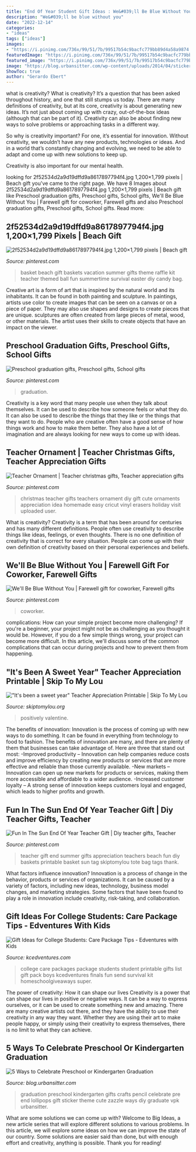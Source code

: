 ```yaml
---
title: "End Of Year Student Gift Ideas : We&#039;ll Be Blue Without You"
description: "We&#039;ll be blue without you"
date: "2022-12-14"
categories:
- "ideas"
tags: ["ideas"]
images:
- "https://i.pinimg.com/736x/99/51/7b/99517b54c9bacfc779bb89d4a58a9874.jpg"
featuredImage: "https://i.pinimg.com/736x/99/51/7b/99517b54c9bacfc779bb89d4a58a9874.jpg"
featured_image: "https://i.pinimg.com/736x/99/51/7b/99517b54c9bacfc779bb89d4a58a9874.jpg"
image: "https://blog.urbansitter.com/wp-content/uploads/2014/04/sticker.jpg"
ShowToc: true
author: "Gerardo Ebert"
---
```



what is creativity?
What is creativity? It’s a question that has been asked throughout history, and one that still stumps us today. There are many definitions of creativity, but at its core, creativity is about generating new ideas.
It’s not just about coming up with crazy, out-of-the-box ideas (although that can be part of it). Creativity can also be about finding new ways to solve problems or approaching tasks in a different way.

So why is creativity important? For one, it’s essential for innovation. Without creativity, we wouldn’t have any new products, technologies or ideas. And in a world that’s constantly changing and evolving, we need to be able to adapt and come up with new solutions to keep up.

Creativity is also important for our mental health.

	

		
looking for 2f52534d2a9d19dffd9a8617897794f4.jpg 1,200×1,799 pixels | Beach gift you've came to the right page. We have 8 Images about 2f52534d2a9d19dffd9a8617897794f4.jpg 1,200×1,799 pixels | Beach gift like Preschool graduation gifts, Preschool gifts, School gifts, We&#039;ll Be Blue Without You | Farewell gift for coworker, Farewell gifts and also Preschool graduation gifts, Preschool gifts, School gifts. Read more:
		
    
## 2f52534d2a9d19dffd9a8617897794f4.jpg 1,200×1,799 Pixels | Beach Gift

<img loading=lazy src="http://i.pinimg.com/1200x/2f/52/53/2f52534d2a9d19dffd9a8617897794f4.jpg" onerror="this.onerror=null;this.src='https://tse4.mm.bing.net/th?id=OIP.DE4Cu1gPQj3z9pQnXYUNRAHaLG&amp;pid=15.1';" alt="2f52534d2a9d19dffd9a8617897794f4.jpg 1,200×1,799 pixels | Beach gift">

_Source: pinterest.com_

>basket beach gift baskets vacation summer gifts theme raffle kit teacher themed ball fun summertime survival easter diy candy bag. 

	

Creative art is a form of art that is inspired by the natural world and its inhabitants. It can be found in both painting and sculpture. In paintings, artists use color to create images that can be seen on a canvas or on a piece of paper. They may also use shapes and designs to create pieces that are unique. sculptures are often created from large pieces of metal, wood, or other materials. The artist uses their skills to create objects that have an impact on the viewer.

    
## Preschool Graduation Gifts, Preschool Gifts, School Gifts

<img loading=lazy src="https://i.pinimg.com/736x/65/17/b1/6517b1eda80776ff5352dcd7606c1af9--student-gifts-school-gifts.jpg" onerror="this.onerror=null;this.src='https://tse1.mm.bing.net/th?id=OIP.kqWfB5bauAGDeIH00BetpAHaJ3&amp;pid=15.1';" alt="Preschool graduation gifts, Preschool gifts, School gifts">

_Source: pinterest.com_

>graduation. 

	

Creativity is a key word that many people use when they talk about themselves. It can be used to describe how someone feels or what they do. It can also be used to describe the things that they like or the things that they want to do. People who are creative often have a good sense of how things work and how to make them better. They also have a lot of imagination and are always looking for new ways to come up with ideas.

    
## Teacher Ornament | Teacher Christmas Gifts, Teacher Appreciation Gifts

<img loading=lazy src="https://i.pinimg.com/736x/0c/4b/af/0c4baf7b6bbc28edb90927047cf3ca22.jpg" onerror="this.onerror=null;this.src='https://tse4.mm.bing.net/th?id=OIP.b4e6bq5Wb8QCGATx20La9gHaHa&amp;pid=15.1';" alt="Teacher Ornament | Teacher christmas gifts, Teacher appreciation gifts">

_Source: pinterest.com_

>christmas teacher gifts teachers ornament diy gift cute ornaments appreciation idea homemade easy cricut vinyl erasers holiday visit uploaded user. 

	

What is creativity?
Creativity is a term that has been around for centuries and has many different definitions. People often use creativity to describe things like ideas, feelings, or even thoughts. There is no one definition of creativity that is correct for every situation. People can come up with their own definition of creativity based on their personal experiences and beliefs.

    
## We&#039;ll Be Blue Without You | Farewell Gift For Coworker, Farewell Gifts

<img loading=lazy src="https://i.pinimg.com/736x/c0/d5/73/c0d57305749abcd958664e59b09499f0.jpg" onerror="this.onerror=null;this.src='https://tse1.mm.bing.net/th?id=OIP.mI7Uwa_9jdnTWjZalFWKmQHaJ3&amp;pid=15.1';" alt="We&#039;ll Be Blue Without You | Farewell gift for coworker, Farewell gifts">

_Source: pinterest.com_

>coworker. 

	

complications: How can your simple project become more challenging?
If you're a beginner, your project might not be as challenging as you thought it would be. However, if you do a few simple things wrong, your project can become more difficult. In this article, we'll discuss some of the common complications that can occur during projects and how to prevent them from happening.

    
## &quot;It&#039;s Been A Sweet Year&quot; Teacher Appreciation Printable | Skip To My Lou

<img loading=lazy src="https://www.skiptomylou.org/wp-content/uploads/2014/04/sweet-year-teacher-appreciation-2-001-2.jpg" onerror="this.onerror=null;this.src='https://tse1.mm.bing.net/th?id=OIP.xXX1lHA6WbhQSxnFK9xeugHaKX&amp;pid=15.1';" alt="&quot;It&#039;s been a sweet year&quot; Teacher Appreciation Printable | Skip To My Lou">

_Source: skiptomylou.org_

>positively valentine. 

	

The benefits of innovation:
Innovation is the process of coming up with new ways to do something. It can be found in everything from technology to food to fashion. The benefits of innovation are many, and there are plenty of them that businesses can take advantage of. Here are three that stand out most: 
-Improved productivity – Innovation can help companies reduce costs and improve efficiency by creating new products or services that are more effective and reliable than those currently available.
-New markets – Innovation can open up new markets for products or services, making them more accessible and affordable to a wider audience.
-Increased customer loyalty – A strong sense of innovation keeps customers loyal and engaged, which leads to higher profits and growth.

    
## Fun In The Sun End Of Year Teacher Gift | Diy Teacher Gifts, Teacher

<img loading=lazy src="https://i.pinimg.com/736x/99/51/7b/99517b54c9bacfc779bb89d4a58a9874.jpg" onerror="this.onerror=null;this.src='https://tse2.mm.bing.net/th?id=OIP.NGTni0fIoKxmKr-hif6s_QHaLH&amp;pid=15.1';" alt="Fun In The Sun End Of Year Teacher Gift | Diy teacher gifts, Teacher">

_Source: pinterest.com_

>teacher gift end summer gifts appreciation teachers beach fun diy baskets printable basket sun tag skiptomylou tote bag tags thank. 

	

What factors influence innovation?
Innovation is a process of change in the behavior, products or services of organizations. It can be caused by a variety of factors, including new ideas, technology, business model changes, and marketing strategies.
Some factors that have been found to play a role in innovation include creativity, risk-taking, and collaboration.

    
## Gift Ideas For College Students: Care Package Tips - Edventures With Kids

<img loading=lazy src="http://www.kcedventures.com/images/britatitle.jpg" onerror="this.onerror=null;this.src='https://tse1.mm.bing.net/th?id=OIP.DEX9-1vanfjIRpGSaWz2kQHaLK&amp;pid=15.1';" alt="Gift Ideas for College Students: Care Package Tips - Edventures with Kids">

_Source: kcedventures.com_

>college care packages package students student printable gifts list gift pack boys kcedventures finals fun send survival kit homeschoolgiveaways super. 

	

The power of creativity: How it can shape our lives
Creativity is a power that can shape our lives in positive or negative ways. It can be a way to express ourselves, or it can be used to create something new and amazing. There are many creative artists out there, and they have the ability to use their creativity in any way they want. Whether they are using their art to make people happy, or simply using their creativity to express themselves, there is no limit to what they can achieve.

    
## 5 Ways To Celebrate Preschool Or Kindergarten Graduation

<img loading=lazy src="https://blog.urbansitter.com/wp-content/uploads/2014/04/sticker.jpg" onerror="this.onerror=null;this.src='https://tse2.mm.bing.net/th?id=OIP.09crlpfClgdCEHrVpfBnxAHaJ6&amp;pid=15.1';" alt="5 Ways to Celebrate Preschool or Kindergarten Graduation">

_Source: blog.urbansitter.com_

>graduation preschool kindergarten gifts crafts pencil celebrate pre end lollipops gift sticker theme cute zazzle ways diy graduate vpk urbansitter. 

	

What are some solutions we can come up with?
Welcome to Big Ideas, a new article series that will explore different solutions to various problems. In this article, we will explore some ideas on how we can improve the state of our country. Some solutions are easier said than done, but with enough effort and creativity, anything is possible. Thank you for reading!


